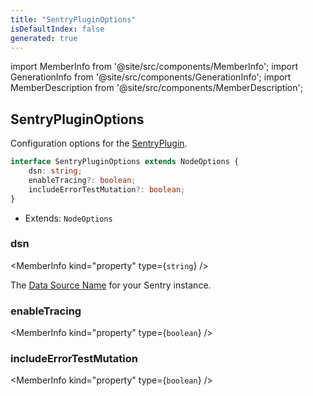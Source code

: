```yaml
---
title: "SentryPluginOptions"
isDefaultIndex: false
generated: true
---
```

<!-- This file was generated from the Vendure source. Do not modify. Instead, re-run the "docs:build" script -->
import MemberInfo from '@site/src/components/MemberInfo';
import GenerationInfo from '@site/src/components/GenerationInfo';
import MemberDescription from '@site/src/components/MemberDescription';


## SentryPluginOptions

<GenerationInfo sourceFile="packages/sentry-plugin/src/types.ts" sourceLine="12" packageName="@vendure/sentry-plugin" />

Configuration options for the <a href='/reference/core-plugins/sentry-plugin/#sentryplugin'>SentryPlugin</a>.

```ts title="Signature"
interface SentryPluginOptions extends NodeOptions {
    dsn: string;
    enableTracing?: boolean;
    includeErrorTestMutation?: boolean;
}
```
* Extends: <code>NodeOptions</code>



<div className="members-wrapper">

### dsn

<MemberInfo kind="property" type={`string`}   />

The [Data Source Name](https://docs.sentry.io/product/sentry-basics/concepts/dsn-explainer/) for your Sentry instance.
### enableTracing

<MemberInfo kind="property" type={`boolean`}   />


### includeErrorTestMutation

<MemberInfo kind="property" type={`boolean`}   />




</div>
